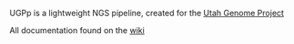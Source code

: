 
UGPp is a lightweight NGS pipeline, created for the <a href="http://weatherby.genetics.utah.edu/UGP/wiki/index.php/Main_Page">Utah Genome Project</a>

All documentation found on the <a href="http://srynobio.github.io/cApTUrE/">wiki</a>
